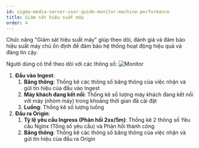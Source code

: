 ```yaml
---
id: sigma-media-server-user-guide-monitor-machine-performance
title: Giám sát hiệu suất máy
order: 4
---
```


Chức năng "Giám sát hiệu suất máy" giúp theo dõi, đánh giá và đảm bảo hiệu suất máy chủ ổn định để đảm bảo hệ thống hoạt động hiệu quả và đáng tin cậy.

Người dùng có thể theo dõi với các thông số:
![Monitor](/images/media-server/getstarted/monitor.png)

1.  **Đầu vào Ingest**:
    1.  **Băng thông**: Thống kê các thông số băng thông của việc nhận và gửi tín hiệu của đầu vào Ingest
    2.  **Máy khách đang kết nối**: Thống kê số lượng máy khách đang kết nối với máy (nhóm máy) trong khoảng thời gian đã cài đặt
    3.  **Luồng**: Thống kê số lượng luồng
2.  **Đầu ra Origin**:
    1.  **Tỷ lệ yêu cầu Ingress (Phản hồi 2xx/5m)**: Thống kê 2 thông số Yêu cầu Nginx (Tổng số yêu cầu) và Phản hồi thành công
    2.  **Băng thông**: Thống kê các thông số băng thông của việc nhận và gửi tín hiệu của đầu ra Origin
